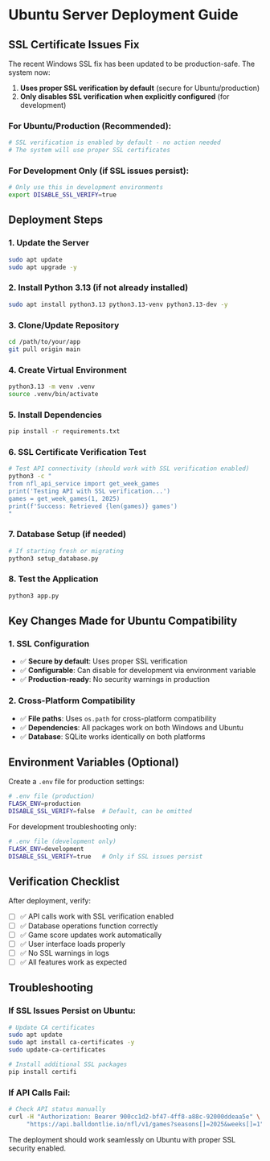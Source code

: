 # Ubuntu Server Deployment Guide

## SSL Certificate Issues Fix

The recent Windows SSL fix has been updated to be production-safe. The system now:

1. **Uses proper SSL verification by default** (secure for Ubuntu/production)
2. **Only disables SSL verification when explicitly configured** (for development)

### For Ubuntu/Production (Recommended):
```bash
# SSL verification is enabled by default - no action needed
# The system will use proper SSL certificates
```

### For Development Only (if SSL issues persist):
```bash
# Only use this in development environments
export DISABLE_SSL_VERIFY=true
```

## Deployment Steps

### 1. Update the Server
```bash
sudo apt update
sudo apt upgrade -y
```

### 2. Install Python 3.13 (if not already installed)
```bash
sudo apt install python3.13 python3.13-venv python3.13-dev -y
```

### 3. Clone/Update Repository
```bash
cd /path/to/your/app
git pull origin main
```

### 4. Create Virtual Environment
```bash
python3.13 -m venv .venv
source .venv/bin/activate
```

### 5. Install Dependencies
```bash
pip install -r requirements.txt
```

### 6. SSL Certificate Verification Test
```bash
# Test API connectivity (should work with SSL verification enabled)
python3 -c "
from nfl_api_service import get_week_games
print('Testing API with SSL verification...')
games = get_week_games(1, 2025)
print(f'Success: Retrieved {len(games)} games')
"
```

### 7. Database Setup (if needed)
```bash
# If starting fresh or migrating
python3 setup_database.py
```

### 8. Test the Application
```bash
python3 app.py
```

## Key Changes Made for Ubuntu Compatibility

### 1. SSL Configuration
- ✅ **Secure by default**: Uses proper SSL verification
- ✅ **Configurable**: Can disable for development via environment variable
- ✅ **Production-ready**: No security warnings in production

### 2. Cross-Platform Compatibility
- ✅ **File paths**: Uses `os.path` for cross-platform compatibility
- ✅ **Dependencies**: All packages work on both Windows and Ubuntu
- ✅ **Database**: SQLite works identically on both platforms

## Environment Variables (Optional)

Create a `.env` file for production settings:

```bash
# .env file (production)
FLASK_ENV=production
DISABLE_SSL_VERIFY=false  # Default, can be omitted
```

For development troubleshooting only:
```bash
# .env file (development only)
FLASK_ENV=development
DISABLE_SSL_VERIFY=true   # Only if SSL issues persist
```

## Verification Checklist

After deployment, verify:

- [ ] ✅ API calls work with SSL verification enabled
- [ ] ✅ Database operations function correctly
- [ ] ✅ Game score updates work automatically
- [ ] ✅ User interface loads properly
- [ ] ✅ No SSL warnings in logs
- [ ] ✅ All features work as expected

## Troubleshooting

### If SSL Issues Persist on Ubuntu:
```bash
# Update CA certificates
sudo apt update
sudo apt install ca-certificates -y
sudo update-ca-certificates

# Install additional SSL packages
pip install certifi
```

### If API Calls Fail:
```bash
# Check API status manually
curl -H "Authorization: Bearer 900cc1d2-bf47-4ff8-a88c-92000ddeaa5e" \
     "https://api.balldontlie.io/nfl/v1/games?seasons[]=2025&weeks[]=1"
```

The deployment should work seamlessly on Ubuntu with proper SSL security enabled.
